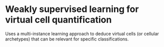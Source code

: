 # Weakly supervised learning for virtual cell quantification

Uses a multi-instance learning approach to deduce virtual cells (or cellular archetypes) that can be relevant for specific classifications.

